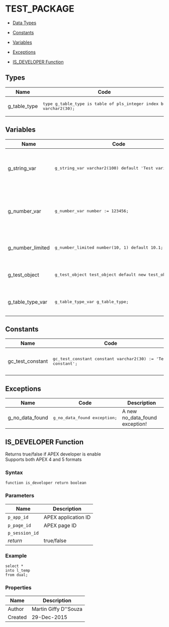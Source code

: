 # TEST_PACKAGE

- [Data Types](#types)

- [Constants](#constants)

- [Variables](#variables)

- [Exceptions](#exceptions)

- [IS_DEVELOPER Function](#is_developer)

## Types<a name="types"></a>

Name | Code | Description
--- | --- | ---
g_table_type | <pre>type g_table_type is table of pls_integer index by varchar2(30);</pre> | A test table type

## Variables<a name="variables"></a>

Name | Code | Description
--- | --- | ---
g_string_var | <pre>g_string_var       varchar2(100) default 'Test variable';</pre> | A test variable which is a string and have a limited amount of characters
g_number_var | <pre>g_number_var       number        := 123456;</pre> | A number variable without a restriction and using the &#x27;:&#x3D;&#x27; as assignment target
g_number_limited | <pre>g_number_limited   number(10, 1) default 10.1;</pre> | A number which needs to have 1 decimal
g_test_object | <pre>g_test_object      test_object   default new test_object();</pre> | A variable of the Object type: &quot;test_object&quot;
g_table_type_var | <pre>g_table_type_var   g_table_type;</pre> | A variable which if of table type: &quot;g_table_type&quot;

## Constants<a name="constants"></a>

Name | Code | Description
--- | --- | ---
gc_test_constant | <pre>gc_test_constant    constant varchar2(30) := 'Test constant';</pre> | A string test constant variable

## Exceptions<a name="exceptions"></a>

Name | Code | Description
--- | --- | ---
g_no_data_found | <pre>g_no_data_found   exception;</pre> | A new no_data_found exception!




 
## IS_DEVELOPER Function<a name="is_developer"></a>


<p>
<p>Returns true/false if APEX developer is enable<br />Supports both APEX 4 and 5 formats</p>
</p>

### Syntax
```plsql
function is_developer return boolean
```

### Parameters
Name | Description
--- | ---
`p_app_id` | APEX application ID
`p_page_id` | APEX page ID
`p_session_id` | 
*return* | true/false
 
 


### Example
```plsql
select *
into l_temp
from dual;
```

### Properties
Name | Description
--- | ---
Author | Martin Giffy D''Souza
Created | 29-Dec-2015


 